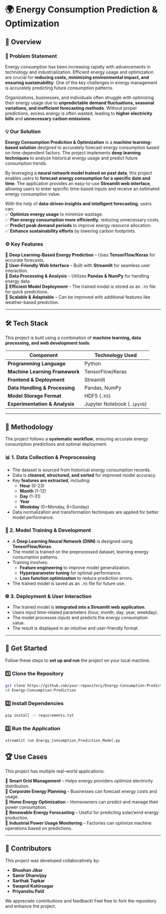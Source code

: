 # 🌍 Energy Consumption Prediction & Optimization  

## 📌 Overview  

### 🔎 Problem Statement  
Energy consumption has been increasing rapidly with advancements in technology and industrialization. Efficient energy usage and optimization are crucial for **reducing costs, minimizing environmental impact, and ensuring sustainability**. One of the key challenges in energy management is accurately predicting future consumption patterns.  

Organizations, businesses, and individuals often struggle with optimizing their energy usage due to **unpredictable demand fluctuations, seasonal variations, and inefficient forecasting methods**. Without proper predictions, excess energy is often wasted, leading to **higher electricity bills** and **unnecessary carbon emissions**.  

### 💡 Our Solution  
**Energy Consumption Prediction & Optimization** is a **machine learning-based solution** designed to accurately forecast energy consumption based on time-dependent factors. The project implements **deep learning techniques** to analyze historical energy usage and predict future consumption trends.  

By leveraging a **neural network model trained on past data**, this project enables users to **forecast energy consumption for a specific date and time**. The application provides an easy-to-use **Streamlit web interface**, allowing users to enter specific time-based inputs and receive an estimated energy consumption value.  

With the help of **data-driven insights and intelligent forecasting**, users can:  
✅ **Optimize energy usage** to minimize wastage.  
✅ **Plan energy consumption more efficiently**, reducing unnecessary costs.  
✅ **Predict peak demand periods** to improve energy resource allocation.  
✅ **Enhance sustainability efforts** by lowering carbon footprints.  

### ⚙️ Key Features  
🔹 **Deep Learning-Based Energy Prediction** – Uses **TensorFlow/Keras** for accurate forecasts.  
🔹 **User-Friendly Web Interface** – Built with **Streamlit** for seamless user interaction.  
🔹 **Data Processing & Analysis** – Utilizes **Pandas & NumPy** for handling energy data.  
🔹 **Efficient Model Deployment** – The trained model is stored as an `.h5` file for quick predictions.  
🔹 **Scalable & Adaptable** – Can be improved with additional features like weather-based prediction.  

---

## 🛠 Tech Stack  

This project is built using a combination of **machine learning, data processing, and web development tools**:  

| Component            | Technology Used |
|----------------------|----------------|
| **Programming Language** | Python |
| **Machine Learning Framework** | TensorFlow/Keras |
| **Frontend & Deployment** | Streamlit |
| **Data Handling & Processing** | Pandas, NumPy |
| **Model Storage Format** | HDF5 (`.h5`) |
| **Experimentation & Analysis** | Jupyter Notebook (`.ipynb`) |

---

## 🔬 Methodology  

The project follows a **systematic workflow**, ensuring accurate energy consumption predictions and optimal deployment.  

### 📊 1. Data Collection & Preprocessing  
- The dataset is sourced from historical energy consumption records.  
- Data is **cleaned, structured, and sorted** for improved model accuracy.  
- Key **features are extracted**, including:  
  - **Hour** (0-23)  
  - **Month** (1-12)  
  - **Day** (1-31)  
  - **Year**  
  - **Weekday** (0=Monday, 6=Sunday)  
- Data normalization and transformation techniques are applied for better model performance.  

### 🤖 2. Model Training & Development  
- A **Deep Learning Neural Network (DNN)** is designed using **TensorFlow/Keras**.  
- The model is trained on the preprocessed dataset, learning energy consumption patterns.  
- Training involves:  
  - **Feature engineering** to improve model generalization.  
  - **Hyperparameter tuning** for optimal performance.  
  - **Loss function optimization** to reduce prediction errors.  
- The trained model is saved as an `.h5` file for future use.  

### 🌐 3. Deployment & User Interaction  
- The trained model is **integrated into a Streamlit web application**.  
- Users input time-related parameters (hour, month, day, year, weekday).  
- The model processes inputs and predicts the energy consumption value.  
- The result is displayed in an intuitive and user-friendly format.  

---

## 🚀 Get Started  

Follow these steps to **set up and run** the project on your local machine.  

### 1️⃣ Clone the Repository  
```bash
git clone https://github.com/your-repository/Energy-Consumption-Prediction.git
cd Energy-Consumption-Prediction
```

### 2️⃣ Install Dependencies
```bash
pip install -r requirements.txt
```

### 3️⃣ Run the Application
```bash
streamlit run Energy_Consumption_Prediction_Model.py
```

## 🏆 Use Cases  

This project has multiple real-world applications:  

🔸 **Smart Grid Management** – Helps energy providers optimize electricity distribution.  
🔸 **Corporate Energy Planning** – Businesses can forecast energy costs and usage.  
🔸 **Home Energy Optimization** – Homeowners can predict and manage their power consumption.  
🔸 **Renewable Energy Forecasting** – Useful for predicting solar/wind energy production.  
🔸 **Industrial Power Usage Monitoring** – Factories can optimize machine operations based on predictions.  

---

## 👥 Contributors  

This project was developed collaboratively by:  

- **Bhushan Jikar**  
- **Samir Dhanvijay** 
- **Sarthak Tupkar** 
- **Swapnil Kshirsagar**  
- **Priyanshu Patil**  

We appreciate contributions and feedback! Feel free to fork the repository and enhance the project.  
